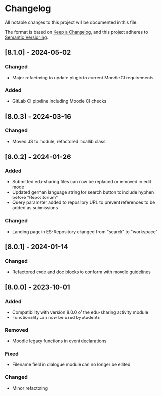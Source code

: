 # Changelog

All notable changes to this project will be documented in this file.

The format is based on [Keep a Changelog](https://keepachangelog.com/en/1.0.0/),
and this project adheres to [Semantic Versioning](https://semver.org/spec/v2.0.0.html).

## [8.1.0] - 2024-05-02

### Changed

- Major refactoring to update plugin to current Moodle CI requirements

### Added

- GitLab CI pipeline including Moodle CI checks

## [8.0.3] - 2024-03-16

### Changed

- Moved JS to module, refactored locallib class

## [8.0.2] - 2024-01-26

### Added

- Submitted edu-sharing files can now be replaced or removed in edit mode
- Updated german language string for search button to include hyphen before "Repositorium"
- Query parameter added to repository URL to prevent references to be added as submissions

### Changed

- Landing page in ES-Repository changed from "search" to "workspace"

## [8.0.1] - 2024-01-14

### Changed

- Refactored code and doc blocks to conform with moodle guidelines

##  [8.0.0] - 2023-10-01

### Added

- Compatibility with version 8.0.0 of the edu-sharing activity module
- Functionality can now be used by students

### Removed

- Moodle legacy functions in event declarations

### Fixed

- Filename field in dialogue module can no longer be edited

### Changed

- Minor refactoring